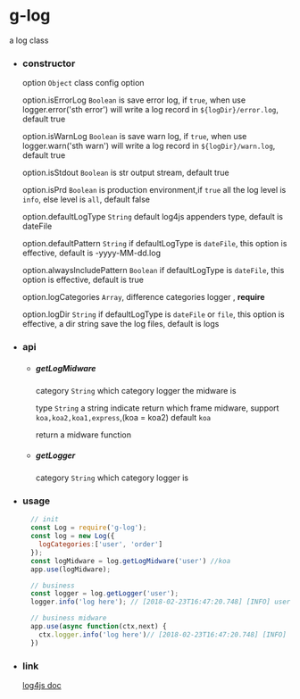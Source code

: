 # g-log

a log class

- ### constructor

  option `Object` class config option

  option.isErrorLog `Boolean` is save error log, if `true`, when use logger.error('sth error') will write a log record in `${logDir}/error.log`, default true

  option.isWarnLog `Boolean` is save warn log, if `true`, when use logger.warn('sth warn') will write a log record in `${logDir}/warn.log`, default true

  option.isStdout `Boolean` is str output stream, default true

  option.isPrd `Boolean` is production environment,if `true` all the log level is `info`, else level is `all`, default false

  option.defaultLogType `String` default log4js appenders type, default is dateFile

  option.defaultPattern `String` if defaultLogType is `dateFile`, this option is effective, default is -yyyy-MM-dd.log

  option.alwaysIncludePattern `Boolean` if defaultLogType is `dateFile`, this option is effective, default is true

  option.logCategories `Array`, difference categories logger , **require**

  option.logDir `String` if defaultLogType is `dateFile` or `file`, this option is effective, a dir string save the log files, default is logs

- ### api

  - ##### getLogMidware

    category `String` which category logger the midware is

    type `String` a string indicate return which frame midware, support `koa,koa2,koa1,express`,(koa = koa2) default `koa`

    return a midware function

  - ##### getLogger

    category `String` which category logger is

- ### usage

  ```javascript
    // init
    const Log = require('g-log');
    const log = new Log({
      logCategories:['user', 'order']
    });
    const logMidware = log.getLogMidware('user') //koa
    app.use(logMidware);

    // business
    const logger = log.getLogger('user');
    logger.info('log here'); // [2018-02-23T16:47:20.748] [INFO] user - log here

    // business midware
    app.use(async function(ctx,next) {
      ctx.logger.info('log here')// [2018-02-23T16:47:20.748] [INFO] user - log here
    })
  ```

- ### link

    [log4js doc](https://log4js-node.github.io/log4js-node/index.html)
